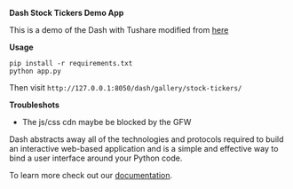 **Dash Stock Tickers Demo App**

This is a demo of the Dash with Tushare modified from [here](https://github.com/plotly/dash-stock-tickers-demo-app)

**Usage**

```
pip install -r requirements.txt
python app.py
```
Then visit `http://127.0.0.1:8050/dash/gallery/stock-tickers/`

**Troubleshots**

- The js/css cdn maybe be blocked by the GFW

Dash abstracts away all of the technologies and protocols required to build an interactive web-based application and is a simple and effective way to bind a user interface around your Python code.

To learn more check out our [documentation](https://plot.ly/dash).

